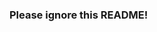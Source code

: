 ### Please ignore this README!

<!--
[![Top Langs](https://github-readme-stats.vercel.app/api/top-langs/?username=xrdavies&hide=html)](https://github.com/anuraghazra/github-readme-stats)

![Frozen's github stats](https://github-readme-stats.vercel.app/api?username=xrdavies&show_icons=true&theme=radical)
-->

<!--
**xrdavies/xrdavies** is a ✨ _special_ ✨ repository because its `README.md` (this file) appears on your GitHub profile.

Here are some ideas to get you started:

- 🔭 I’m currently working on ...
- 🌱 I’m currently learning ...
- 👯 I’m looking to collaborate on ...
- 🤔 I’m looking for help with ...
- 💬 Ask me about ...
- 📫 How to reach me: ...
- 😄 Pronouns: ...
- ⚡ Fun fact: ...
-->
